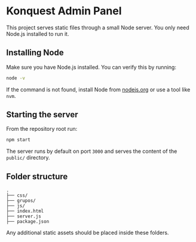 # Konquest Admin Panel

This project serves static files through a small Node server. You only need Node.js installed to run it.

## Installing Node

Make sure you have Node.js installed. You can verify this by running:

```bash
node -v
```

If the command is not found, install Node from [nodejs.org](https://nodejs.org) or use a tool like `nvm`.

## Starting the server

From the repository root run:

```bash
npm start
```

The server runs by default on port `3000` and serves the content of the `public/` directory.

## Folder structure

```
.
├── css/
├── grupos/
├── js/
├── index.html
├── server.js
├── package.json
```

Any additional static assets should be placed inside these folders.
